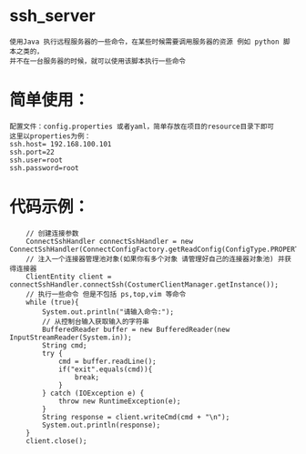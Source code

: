 # ssh_server

    使用Java 执行远程服务器的一些命令，在某些时候需要调用服务器的资源 例如 python 脚本之类的，
    并不在一台服务器的时候，就可以使用该脚本执行一些命令

# 简单使用：
    配置文件：config.properties 或者yaml，简单存放在项目的resource目录下即可
    这里以properties为例：
    ssh.host= 192.168.100.101
    ssh.port=22
    ssh.user=root
    ssh.password=root

# 代码示例：

        // 创建连接参数
        ConnectSshHandler connectSshHandler = new ConnectSshHandler(ConnectConfigFactory.getReadConfig(ConfigType.PROPERTIES));
        // 注入一个连接器管理池对象(如果你有多个对象 请管理好自己的连接器对象池) 并获得连接器
        ClientEntity client = connectSshHandler.connectSsh(CostumerClientManager.getInstance());
        // 执行一些命令 但是不包括 ps,top,vim 等命令
        while (true){
            System.out.println("请输入命令:");
            // 从控制台输入获取输入的字符串
            BufferedReader buffer = new BufferedReader(new InputStreamReader(System.in));
            String cmd;
            try {
                cmd = buffer.readLine();
                if("exit".equals(cmd)){
                    break;
                }
            } catch (IOException e) {
                throw new RuntimeException(e);
            }
            String response = client.writeCmd(cmd + "\n");
            System.out.println(response);
        }
        client.close();
